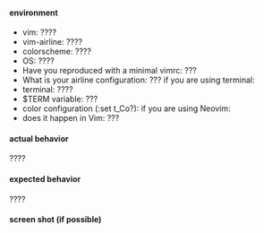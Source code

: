 #### environment

- vim: ????
- vim-airline: ????
- colorscheme: ????
- OS: ????
- Have you reproduced with a minimal vimrc: ???
- What is your airline configuration: ???
if you are using terminal:
- terminal: ????
- $TERM variable: ???
- color configuration (:set t_Co?): 
if you are using Neovim:
- does it happen in Vim: ???

#### actual behavior

????

#### expected behavior

????

#### screen shot (if possible)
